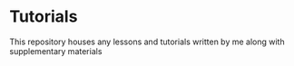 # Tutorials
This repository houses any lessons and tutorials written by me along with supplementary materials
